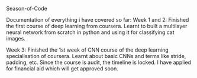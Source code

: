 Season-of-Code

Documentation of everything i have covered so far: Week 1 and 2: Finished the first course of deep learning from coursera. Learnt to built a multilayer neural network from scratch in python and using it for classifying cat images.

Week 3: Finished the 1st week of CNN course of the deep learning specialisation of coursera. Learnt about basic CNNs and terms like stride, padding, etc. Since the course is audit, the timeline is locked. I have applied for financial aid which will get approved soon.
